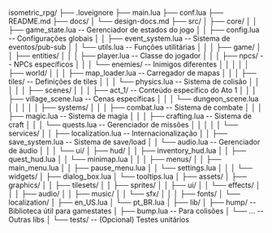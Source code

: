 isometric_rpg/
├── .loveignore
├── main.lua
├── conf.lua
├── README.md
├── docs/
│   └── design-docs.md
├── src/
│   ├── core/
│   │   ├── game_state.lua       -- Gerenciador de estados do jogo
│   │   ├── config.lua           -- Configurações globais
│   │   ├── event_system.lua     -- Sistema de eventos/pub-sub
│   │   └── utils.lua            -- Funções utilitárias
│   │
│   ├── game/
│   │   ├── entities/
│   │   │   ├── player.lua       -- Classe do jogador
│   │   │   ├── npcs/           -- NPCs específicos
│   │   │   └── enemies/        -- Inimigos diferentes
│   │   │
│   │   ├── world/
│   │   │   ├── map_loader.lua   -- Carregador de mapas
│   │   │   ├── tiles/          -- Definições de tiles
│   │   │   └── physics.lua      -- Sistema de colisão
│   │   │
│   │   ├── scenes/
│   │   │   ├── act_1/          -- Conteúdo específico do Ato 1
│   │   │   ├── village_scene.lua -- Cenas específicas
│   │   │   └── dungeon_scene.lua
│   │   │
│   │   ├── systems/
│   │   │   ├── combat.lua       -- Sistema de combate
│   │   │   ├── magic.lua        -- Sistema de magia
│   │   │   ├── crafting.lua     -- Sistema de craft
│   │   │   └── quests.lua       -- Gerenciador de missões
│   │   │
│   │   └── services/
│   │       ├── localization.lua -- Internacionalização
│   │       ├── save_system.lua  -- Sistema de save/load
│   │       └── audio.lua        -- Gerenciador de áudio
│   │
│   └── ui/
│       ├── hud/
│       │   ├── inventory_hud.lua
│       │   ├── quest_hud.lua
│       │   └── minimap.lua
│       │
│       ├── menus/
│       │   ├── main_menu.lua
│       │   ├── pause_menu.lua
│       │   └── settings.lua
│       │
│       └── widgets/
│           ├── dialog_box.lua
│           └── tooltips.lua
│
├── assets/
│   ├── graphics/
│   │   ├── tilesets/
│   │   ├── sprites/
│   │   ├── ui/
│   │   └── effects/
│   │
│   ├── audio/
│   │   ├── music/
│   │   └── sfx/
│   │
│   ├── fonts/
│   └── localization/
│       ├── en_US.lua
│       └── pt_BR.lua
│
├── lib/
│   ├── hump/                  -- Biblioteca útil para gamestates
│   ├── bump.lua               -- Para colisões
│   └── ...                    -- Outras libs
│
└── tests/                     -- (Opcional) Testes unitários
